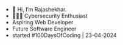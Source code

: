 - 👋 Hi, I’m Rajashekhar.
- 👨🏼‍💻 Cybersecurity Enthusiast
- Aspiring Web Developer
- Future Software Engineer
- started #100DaysOfCoding | 23-04-2024
